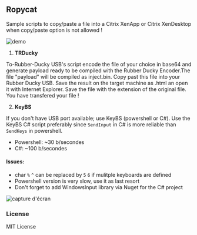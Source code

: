 ## Ropycat

Sample scripts to copy/paste a file into a Citrix XenApp or Citrix XenDesktop when copy/paste option is not allowed !

![demo](https://user-images.githubusercontent.com/5891788/69732073-452c0480-112b-11ea-9ad5-d3b80aeca2a8.gif)

1. **TRDucky**

To-Rubber-Ducky USB's script encode the file of your choice in base64 and generate payload ready to be compiled with the Rubber Ducky Encoder.The file "payload" will be compiled as inject.bin. Copy past this file into your Rubber Ducky USB. Save the result on the target machine as .html an open it with Internet Explorer. Save the file with the extension of the original file. You have transfered your file !

2. **KeyBS**

If you don't have USB port available; use KeyBS (powershell or C#).
Use the KeyBS C# script preferably since `SendInput` in C# is more reliable than `SendKeys` in powershell.

- Powershell: ~30 b/secondes
- C#: ~100 b/secondes

#### Issues:

- char `%` `^` can be replaced by `5` `6` if mulitple keyboards are defined
- Powershell version is very slow, use it as last resort 
- Don't forget to add WindowsInput library via Nuget for the C# project

![capture d'écran](https://user-images.githubusercontent.com/5891788/69730527-88d13f00-1128-11ea-8385-a8de1600d12c.png)

### License 

MIT License
